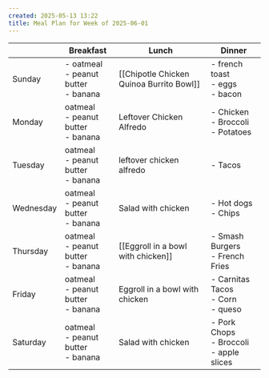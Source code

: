 ```yaml
---
created: 2025-05-13 13:22
title: Meal Plan for Week of 2025-06-01
---
```


|           | Breakfast                                | Lunch                                    | Dinner                                       |
| --------- | ---------------------------------------- | ---------------------------------------- | -------------------------------------------- |
| Sunday    | - oatmeal<br>- peanut butter<br>- banana | [[Chipotle Chicken Quinoa Burrito Bowl]] | - french toast<br>- eggs<br>- bacon          |
| Monday    | oatmeal<br>- peanut butter<br>- banana   | Leftover Chicken Alfredo                 | - Chicken<br>- Broccoli<br>- Potatoes        |
| Tuesday   | oatmeal<br>- peanut butter<br>- banana   | leftover chicken alfredo                 | - Tacos                                      |
| Wednesday | oatmeal<br>- peanut butter<br>- banana   | Salad with chicken                       | - Hot dogs<br>- Chips<br>                    |
| Thursday  | oatmeal<br>- peanut butter<br>- banana   | [[Eggroll in a bowl with chicken]]       | - Smash Burgers<br>- French Fries            |
| Friday    | oatmeal<br>- peanut butter<br>- banana   | Eggroll in a bowl with chicken           | - Carnitas Tacos<br>- Corn<br>- queso        |
| Saturday  | oatmeal<br>- peanut butter<br>- banana   | Salad with chicken                       | - Pork Chops<br>- Broccoli<br>- apple slices |
